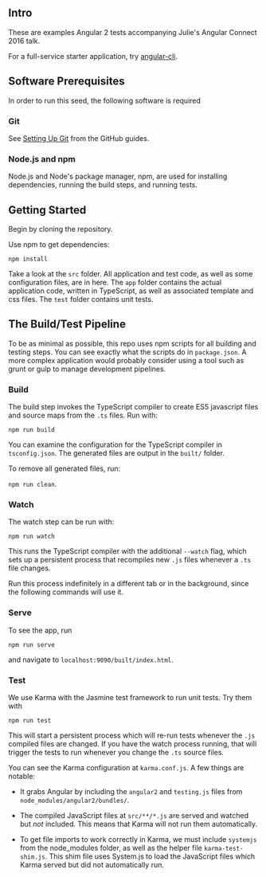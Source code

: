 ## Intro

These are examples Angular 2 tests accompanying Julie's Angular Connect 2016 talk.

For a full-service starter application, try [angular-cli](https://github.com/angular/angular-cli).

## Software Prerequisites

In order to run this seed, the following software is required

### Git

See [Setting Up Git](https://help.github.com/articles/set-up-git/) from the GitHub guides.

### Node.js and npm

Node.js and Node's package manager, npm, are used for installing dependencies,
running the build steps, and running tests.


## Getting Started

Begin by cloning the repository.

Use npm to get dependencies:

`npm install`

Take a look at the `src` folder. All application and test code, as well as
some configuration files, are in here. The `app` folder contains the actual
application code, written in TypeScript, as well as associated template and
css files. The `test` folder contains unit tests.

## The Build/Test Pipeline

To be as minimal as possible, this repo uses npm scripts for all building
and testing steps. You can see exactly what the scripts do in `package.json`. A
more complex application would probably consider using a tool such as grunt
or gulp to manage development pipelines.

### Build

The build step invokes the TypeScript compiler to create ES5 javascript
files and source maps from the `.ts` files. Run with:

`npm run build`

You can examine the configuration for the TypeScript compiler in `tsconfig.json`.
The generated files are output in the `built/` folder.

To remove all generated files, run:

`npm run clean`.

### Watch

The watch step can be run with:

`npm run watch`

This runs the TypeScript compiler with the additional `--watch` flag, which 
sets up a persistent process that recompiles new `.js` files whenever a `.ts`
file changes.

Run this process indefinitely in a different tab or in the background, since
the following commands will use it.

### Serve

To see the app, run

`npm run serve`

and navigate to `localhost:9090/built/index.html`.

### Test

We use Karma with the Jasmine test framework to run unit tests. Try them with

`npm run test`

This will start a persistent process which will re-run tests whenever the `.js`
compiled files are changed. If you have the watch process running, that will
trigger the tests to run whenever you change the `.ts` source files.

You can see the Karma configuration at `karma.conf.js`. A few things are notable:

 - It grabs Angular by including the `angular2` and `testing.js` files from
 `node_modules/angular2/bundles/`.

 - The compiled JavaScript files at `src/**/*.js` are served and watched but _not_ included.
 This means that Karma will not run them automatically.

 - To get file imports to work correctly in Karma, we must include `systemjs`
 from the node_modules folder, as well as the helper file `karma-test-shim.js`.
 This shim file uses System.js to load the JavaScript files which Karma served
 but did not automatically run.
 